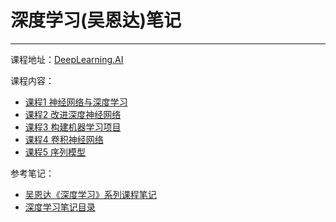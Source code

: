 # 深度学习(吴恩达)笔记

---

课程地址：[DeepLearning.AI](https://www.deeplearningai.net/specializationDetail/Deep_Learning_Specialization/)

课程内容：

- [课程1 神经网络与深度学习](./课程1-神经网络与深度学习/README.md)
- [课程2 改进深度神经网络](./课程2-改进深度神经网络/README.md)
- [课程3 构建机器学习项目](./课程3-构建机器学习项目/README.md)
- [课程4 卷积神经网络](./课程4-卷积神经网络/README.md)
- [课程5 序列模型](./课程5-序列模型/README.md)

参考笔记：

- [吴恩达《深度学习》系列课程笔记](https://kyonhuang.top/Andrew-Ng-Deep-Learning-notes/)
- [深度学习笔记目录](http://www.ai-start.com/dl2017/)
